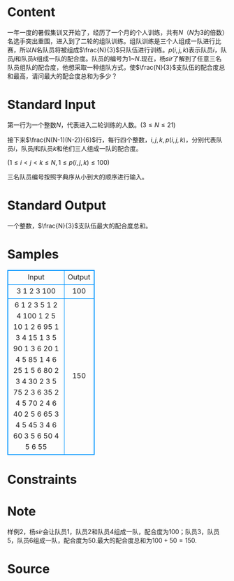
# Content

一年一度的暑假集训又开始了，经历了一个月的个人训练，共有$N$（$N$为$3$的倍数）名选手突出重围，进入到了二轮的组队训练。组队训练是三个人组成一队进行比赛，所以$N$名队员将被组成$\frac{N}{3}$只队伍进行训练。$p(i,j,k)$表示队员$i$，队员$j$和队员$k$组成一队的配合度。队员的编号为$1$~$N$.现在，杨$sir$了解到了任意三名队员组队的配合度，他想采取一种组队方式，使$\frac{N}{3}$支队伍的配合度总和最高，请问最大的配合度总和为多少？

# Standard Input

第一行为一个整数$N$，代表进入二轮训练的人数。$(3 \leq N \leq 21)$

接下来$\frac{N(N-1)(N-2)}{6}$行，每行四个整数，$i,j,k,p(i,j,k)$，分别代表队员$i$，队员$j$和队员$k$和他们三人组成一队的配合度。

$(1 \leq i<j<k \leq N,1 \leq p(i,j,k) \leq 100)$

三名队员编号按照字典序从小到大的顺序进行输入。

# Standard Output

一个整数，$\frac{N}{3}$支队伍最大的配合度总和。

# Samples

<style>
        table,table tr th, table tr td { border:1px solid #0094ff; }
        table { width: 200px; min-height: 25px; line-height: 25px; text-align: center; border-collapse: collapse;}   
    </style>
<table>
	<tr>
		<td>Input</td>
		<td>Output</td>
	</tr>
<tr><td>3
1 2 3 100</td><td>100</td></tr><tr><td>6
1 2 3 5
1 2 4 100
1 2 5 10
1 2 6 95
1 3 4 15
1 3 5 90
1 3 6 20
1 4 5 85
1 4 6 25
1 5 6 80
2 3 4 30
2 3 5 75
2 3 6 35
2 4 5 70
2 4 6 40
2 5 6 65
3 4 5 45
3 4 6 60
3 5 6 50
4 5 6 55</td><td>150</td></tr></table>


# Constraints



# Note

样例$2$，杨$sir$会让队员$1$，队员$2$和队员$4$组成一队，配合度为$100$；队员$3$，队员$5$，队员$6$组成一队，配合度为$50$.最大的配合度总和为$100+50=150.$

# Source


